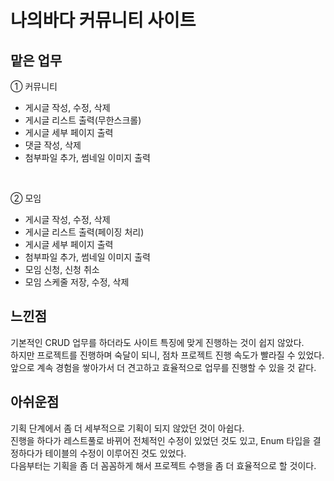 # 나의바다 커뮤니티 사이트

## 맡은 업무
① 커뮤니티
  - 게시글 작성, 수정, 삭제
  - 게시글 리스트 출력(무한스크롤)
  - 게시글 세부 페이지 출력
  - 댓글 작성, 삭제
  - 첨부파일 추가, 썸네일 이미지 출력
  <br>
  
② 모임
  - 게시글 작성, 수정, 삭제
  - 게시글 리스트 출력(페이징 처리)
  - 게시글 세부 페이지 출력
  - 첨부파일 추가, 썸네일 이미지 출력
  - 모임 신청, 신청 취소
  - 모임 스케줄 저장, 수정, 삭제
  
  
## 느낀점
기본적인 CRUD 업무를 하더라도 사이트 특징에 맞게 진행하는 것이 쉽지 않았다. <br>
하지만 프로젝트를 진행하며 숙달이 되니, 점차 프로젝트 진행 속도가 빨라질 수 있었다. <br>
앞으로 계속 경험을 쌓아가서 더 견고하고 효율적으로 업무를 진행할 수 있을 것 같다.
  

## 아쉬운점
기획 단계에서 좀 더 세부적으로 기획이 되지 않았던 것이 아쉽다. <br>
진행을 하다가 레스트풀로 바뀌어 전체적인 수정이 있었던 것도 있고, Enum 타입을 결정하다가 테이블의 수정이 이루어진 것도 있었다. <br>
다음부터는 기획을 좀 더 꼼꼼하게 해서 프로젝트 수행을 좀 더 효율적으로 할 것이다.




